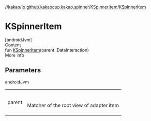 //[kakao](../../../index.md)/[io.github.kakaocup.kakao.spinner](../index.md)/[KSpinnerItem](index.md)/[KSpinnerItem](-k-spinner-item.md)



# KSpinnerItem  
[androidJvm]  
Content  
fun [KSpinnerItem](-k-spinner-item.md)(parent: DataInteraction)  
More info  


## Parameters  
  
androidJvm  
  
| | |
|---|---|
| <a name="io.github.kakaocup.kakao.spinner/KSpinnerItem/KSpinnerItem/#androidx.test.espresso.DataInteraction/PointingToDeclaration/"></a>parent| <a name="io.github.kakaocup.kakao.spinner/KSpinnerItem/KSpinnerItem/#androidx.test.espresso.DataInteraction/PointingToDeclaration/"></a><br><br>Matcher of the root view of adapter item<br><br>|
  
  



